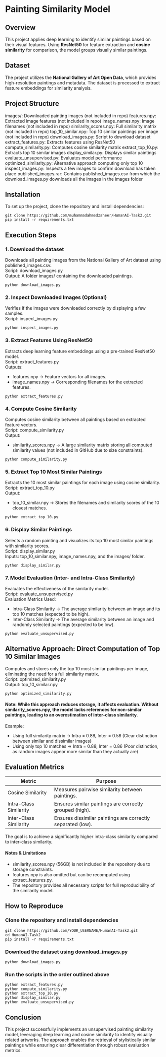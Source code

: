 # Painting Similarity Model

## Overview
This project applies deep learning to identify similar paintings based on their visual features. Using **ResNet50** for feature extraction and **cosine similarity** for comparison, the model groups visually similar paintings.

## Dataset
The project utilizes the **National Gallery of Art Open Data**, which provides high-resolution paintings and metadata. The dataset is processed to extract feature embeddings for similarity analysis.

## Project Structure
images/: Downloaded painting images (not included in repo)
features.npy: Extracted image features (not included in repo)
image_names.npy: Image filenames (not included in repo)
similarity_scores.npy: Full similarity matrix (not included in repo)
top_10_similar.npy: Top 10 similar paintings per image (not included in repo)
download_images.py: Script to download dataset
extract_features.py: Extracts features using ResNet50
compute_similarity.py: Computes cosine similarity matrix
extract_top_10.py: Extracts top 10 similar images
display_similar.py: Displays similar paintings
evaluate_unsupervised.py: Evaluates model performance
optimized_similarity.py: Alternative approach computing only top 10
inspect_images.py: Inspects a few images to confirm download has taken place
published_images.rar: Contains published_images.csv from which the download_images.py downloads all the images in the images folder

## Installation  
To set up the project, clone the repository and install dependencies:  

  ```
  git clone https://github.com/muhammadahmedzaheer/HumanAI-Task2.git  
  pip install -r requirements.txt
  ```

## Execution Steps  

### 1. Download the dataset  
Downloads all painting images from the National Gallery of Art dataset using published_images.csv.  
Script: download_images.py  
Output: A folder images/ containing the downloaded paintings.  

```
python download_images.py
```

### 2. Inspect Downloaded Images (Optional)  
Verifies if the images were downloaded correctly by displaying a few samples.  
Script: inspect_images.py  

```
python inspect_images.py  
```

### 3. Extract Features Using ResNet50  
Extracts deep learning feature embeddings using a pre-trained ResNet50 model.  
Script: extract_features.py  
Outputs:  
- features.npy → Feature vectors for all images.  
- image_names.npy → Corresponding filenames for the extracted features.  

```
python extract_features.py  
```

### 4. Compute Cosine Similarity  
Computes cosine similarity between all paintings based on extracted feature vectors.  
Script: compute_similarity.py  
Output:  
- similarity_scores.npy → A large similarity matrix storing all computed similarity values (not included in GitHub due to size constraints).  

```
python compute_similarity.py  
```

### 5. Extract Top 10 Most Similar Paintings  
Extracts the 10 most similar paintings for each image using cosine similarity.  
Script: extract_top_10.py  
Output:  
- top_10_similar.npy → Stores the filenames and similarity scores of the 10 closest matches.  

```
python extract_top_10.py  
```

### 6. Display Similar Paintings  
Selects a random painting and visualizes its top 10 most similar paintings with similarity scores.  
Script: display_similar.py  
Inputs: top_10_similar.npy, image_names.npy, and the images/ folder.  

```
python display_similar.py  
```

### 7. Model Evaluation (Inter- and Intra-Class Similarity)  
Evaluates the effectiveness of the similarity model.  
Script: evaluate_unsupervised.py  
Evaluation Metrics Used:  
- Intra-Class Similarity → The average similarity between an image and its top 10 matches (expected to be high).  
- Inter-Class Similarity → The average similarity between an image and randomly selected paintings (expected to be low).  

```
python evaluate_unsupervised.py  
```

## Alternative Approach: Direct Computation of Top 10 Similar Images  
Computes and stores only the top 10 most similar paintings per image, eliminating the need for a full similarity matrix.  
Script: optimized_similarity.py  
Output: top_10_similar.npy  

```
python optimized_similarity.py  
```

#### Note: While this approach reduces storage, it affects evaluation. Without similarity_scores.npy, the model lacks references for non-similar paintings, leading to an overestimation of inter-class similarity.  

Example:  
- Using full similarity matrix → Intra = 0.88, Inter = 0.58 (Clear distinction between similar and dissimilar images)  
- Using only top 10 matches → Intra = 0.88, Inter = 0.86 (Poor distinction, as random images appear more similar than they actually are)  

## Evaluation Metrics  
Metric                 | Purpose  
---------------------- | ---------------------------------------------------------  
Cosine Similarity      | Measures pairwise similarity between paintings.  
Intra-Class Similarity | Ensures similar paintings are correctly grouped (high).  
Inter-Class Similarity | Ensures dissimilar paintings are correctly separated (low).  

The goal is to achieve a significantly higher intra-class similarity compared to inter-class similarity.  

#### Notes & Limitations  
- similarity_scores.npy (56GB) is not included in the repository due to storage constraints.  
- features.npy is also omitted but can be recomputed using extract_features.py.  
- The repository provides all necessary scripts for full reproducibility of the similarity model.  

## How to Reproduce  
### Clone the repository and install dependencies  
```
git clone https://github.com/YOUR_USERNAME/HumanAI-Task2.git  
cd HumanAI-Task2  
pip install -r requirements.txt  
```

### Download the dataset using download_images.py  
```
python download_images.py  
```

### Run the scripts in the order outlined above  
```
python extract_features.py  
python compute_similarity.py  
python extract_top_10.py  
python display_similar.py  
python evaluate_unsupervised.py  
``` 

## Conclusion  
This project successfully implements an unsupervised painting similarity model, leveraging deep learning and cosine similarity to identify visually related artworks. The approach enables the retrieval of stylistically similar paintings while ensuring clear differentiation through robust evaluation metrics.  
